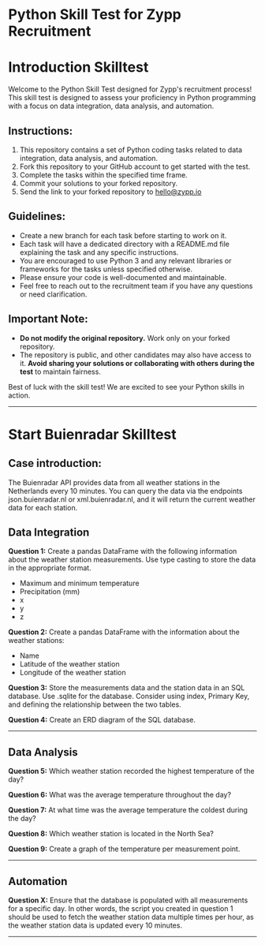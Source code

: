Python Skill Test for Zypp Recruitment
===

#  Introduction Skilltest 
Welcome to the Python Skill Test designed for Zypp's recruitment process! This skill test is designed to assess your proficiency in Python programming with a focus on data integration, data analysis, and automation.

## Instructions:
1. This repository contains a set of Python coding tasks related to data integration, data analysis, and automation.
2. Fork this repository to your GitHub account to get started with the test.
3. Complete the tasks within the specified time frame.
4. Commit your solutions to your forked repository.
5. Send the link to your forked repository to hello@zypp.io

## Guidelines:
- Create a new branch for each task before starting to work on it.
- Each task will have a dedicated directory with a README.md file explaining the task and any specific instructions.
- You are encouraged to use Python 3 and any relevant libraries or frameworks for the tasks unless specified otherwise.
- Please ensure your code is well-documented and maintainable.
- Feel free to reach out to the recruitment team if you have any questions or need clarification.

## Important Note:
- **Do not modify the original repository.** Work only on your forked repository.
- The repository is public, and other candidates may also have access to it. **Avoid sharing your solutions or collaborating with others during the test** to maintain fairness.

Best of luck with the skill test! We are excited to see your Python skills in action.

---

# Start Buienradar Skilltest

## Case introduction:
The Buienradar API provides data from all weather stations in the Netherlands every 10 minutes. You can query the data via the endpoints json.buienradar.nl or xml.buienradar.nl, and it will return the current weather data for each station.

## Data Integration

**Question 1:**
Create a pandas DataFrame with the following information about the weather station measurements. Use type casting to store the data in the appropriate format.
- Maximum and minimum temperature
- Precipitation (mm)
- x
- y
- z

**Question 2:**
Create a pandas DataFrame with the information about the weather stations:
- Name
- Latitude of the weather station
- Longitude of the weather station

**Question 3:**
Store the measurements data and the station data in an SQL database. Use .sqlite for the database. Consider using index, Primary Key, and defining the relationship between the two tables.

**Question 4:**
Create an ERD diagram of the SQL database.

---

## Data Analysis

**Question 5:**
Which weather station recorded the highest temperature of the day?

**Question 6:**
What was the average temperature throughout the day?

**Question 7:**
At what time was the average temperature the coldest during the day?

**Question 8:**
Which weather station is located in the North Sea?

**Question 9:**
Create a graph of the temperature per measurement point.

---

## Automation

**Question X:**
Ensure that the database is populated with all measurements for a specific day. In other words, the script you created in question 1 should be used to fetch the weather station data multiple times per hour, as the weather station data is updated every 10 minutes.

---